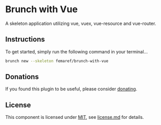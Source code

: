 # Brunch with Vue

A skeleton application utilizing vue, vuex, vue-resource and vue-router.

## Instructions

To get started, simply run the following command in your terminal...

```bash
brunch new --skeleton femaref/brunch-with-vue
```

## Donations

If you found this plugin to be useful, please consider [donating](https://paypal.me/nblackburn).

## License

This component is licensed under [MIT](), see [license.md](license.md) for details.
